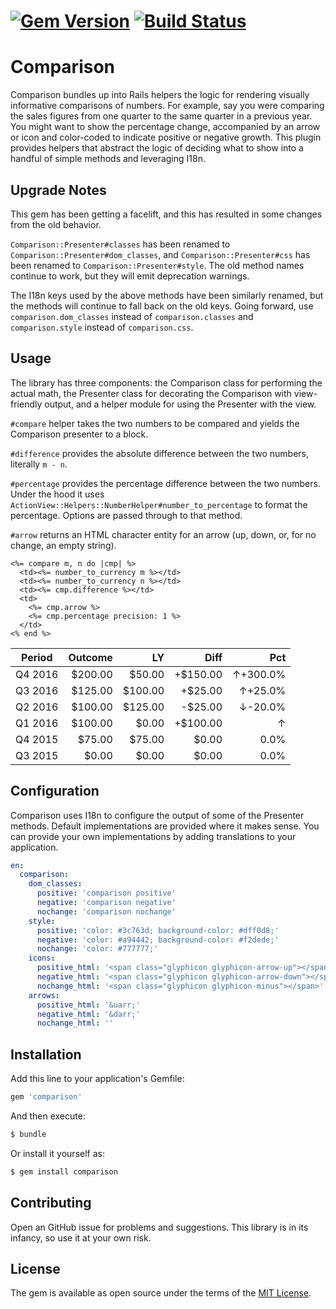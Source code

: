 # [![Gem Version](https://badge.fury.io/rb/comparison.svg)](https://badge.fury.io/rb/comparison) [![Build Status](https://travis-ci.org/jparker/comparison.svg?branch=master)](https://travis-ci.org/jparker/comparison)

# Comparison

Comparison bundles up into Rails helpers the logic for rendering visually
informative comparisons of numbers. For example, say you were comparing the
sales figures from one quarter to the same quarter in a previous year. You
might want to show the percentage change, accompanied by an arrow or icon and
color-coded to indicate positive or negative growth. This plugin provides
helpers that abstract the logic of deciding what to show into a handful of
simple methods and leveraging I18n.

## Upgrade Notes

This gem has been getting a facelift, and this has resulted in some changes
from the old behavior.

`Comparison::Presenter#classes` has been renamed to
`Comparison::Presenter#dom_classes`, and `Comparison::Presenter#css` has been
renamed to `Comparison::Presenter#style`. The old method names continue to
work, but they will emit deprecation warnings.

The I18n keys used by the above methods have been similarly renamed, but the
methods will continue to fall back on the old keys. Going forward, use
`comparison.dom_classes` instead of `comparison.classes` and `comparison.style`
instead of `comparison.css`.

## Usage

The library has three components: the Comparison class for performing the
actual math, the Presenter class for decorating the Comparison with
view-friendly output, and a helper module for using the Presenter with the
view.

`#compare` helper takes the two numbers to be compared and yields the
Comparison presenter to a block.

`#difference` provides the absolute difference between the two numbers,
literally `m - n`.

`#percentage` provides the percentage difference between the two numbers. Under
the hood it uses `ActionView::Helpers::NumberHelper#number_to_percentage` to
format the percentage. Options are passed through to that method.

`#arrow` returns an HTML character entity for an arrow (up, down, or, for no
change, an empty string).

```erb
<%= compare m, n do |cmp| %>
  <td><%= number_to_currency m %></td>
  <td><%= number_to_currency n %></td>
  <td><%= cmp.difference %></td>
  <td>
    <%= cmp.arrow %>
    <%= cmp.percentage precision: 1 %>
  </td>
<% end %>
```

| Period  | Outcome | LY      | Diff     | Pct           |
| ------- | ------: | ------: | -------: | ------------: |
| Q4 2016 | $200.00 |  $50.00 | +$150.00 | &uarr;+300.0% |
| Q3 2016 | $125.00 | $100.00 |  +$25.00 |  &uarr;+25.0% |
| Q2 2016 | $100.00 | $125.00 |  -$25.00 |  &darr;-20.0% |
| Q1 2016 | $100.00 |   $0.00 | +$100.00 |        &uarr; |
| Q4 2015 | $75.00  |  $75.00 |    $0.00 |          0.0% |
| Q3 2015 | $0.00   |   $0.00 |    $0.00 |          0.0% |


## Configuration

Comparison uses I18n to configure the output of some of the Presenter methods.
Default implementations are provided where it makes sense. You can provide your
own implementations by adding translations to your application.

```yml
en:
  comparison:
    dom_classes:
      positive: 'comparison positive'
      negative: 'comparison negative'
      nochange: 'comparison nochange'
    style:
      positive: 'color: #3c763d; background-color: #dff0d8;'
      negative: 'color: #a94442; background-color: #f2dede;'
      nochange: 'color: #777777;'
    icons:
      positive_html: '<span class="glyphicon glyphicon-arrow-up"></span>'
      negative_html: '<span class="glyphicon glyphicon-arrow-down"></span>'
      nochange_html: '<span class="glyphicon glyphicon-minus"></span>'
    arrows:
      positive_html: '&uarr;'
      negative_html: '&darr;'
      nochange_html: ''
```

## Installation

Add this line to your application's Gemfile:

```ruby
gem 'comparison'
```

And then execute:
```bash
$ bundle
```

Or install it yourself as:
```bash
$ gem install comparison
```

## Contributing

Open an GitHub issue for problems and suggestions. This library is in its
infancy, so use it at your own risk.

## License

The gem is available as open source under the terms of the
[MIT License](http://opensource.org/licenses/MIT).
